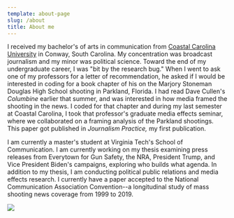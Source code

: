 ```yaml
---
template: about-page
slug: /about
title: About me
---
```

I received my bachelor's of arts in communication from [Coastal Carolina University](https://www.coastal.edu/) in Conway, South Carolina. My concentration was broadcast journalism and my minor was political science. Toward the end of my undergraduate career, I was "bit by the research bug." When I went to ask one of my professors for a letter of recommendation, he asked if I would be interested in coding for a book chapter of his on the Marjory Stoneman Douglas High School shooting in Parkland, Florida. I had read Dave Cullen's *Columbine* earlier that summer, and was interested in how media framed the shooting in the news. I coded for that chapter and during my last semester at Coastal Carolina, I took that professor's graduate media effects seminar, where we collaborated on a framing analysis of the Parkland shootings. This paper got published in *Journalism Practice,* my first publication. 

I am currently a master's student at Virginia Tech's School of Communication. I am currently working on my thesis examining press releases from Everytown for Gun Safety, the NRA, President Trump, and Vice President Biden's campaigns, exploring who builds what agenda. In addition to my thesis, I am conducting political public relations and media effects research. I currently have a paper accepted to the National Communication Association Convention--a longitudinal study of mass shooting news coverage from 1999 to 2019. 

![](/assets/2019_03_02_66706_1551461528._large.jpg)